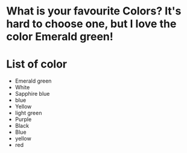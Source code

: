 # What is your favourite Colors? It's hard to choose one, but I love the color Emerald green!

# List of color
- Emerald green
- White
- Sapphire blue
- blue
- Yellow
- light green
- Purple
- Black
- Blue
- yellow
- red